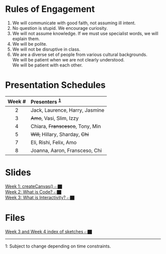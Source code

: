 # Rules of Engagement
1. We will communicate with good faith, not assuming ill intent.
2. No question is stupid. We encourage curiosity.
3. We will not assume knowledge. If we must use specialist words, we will explain them.
4. We will be polite.
5. We will not be disruptive in class. 
6. We are a diverse set of people from various cultural backgrounds.  
   We will be patient when we are not clearly understood.  
   We will be patient with each other.
   
# Presentation Schedules

|Week #|Presenters <sup>[1](#note1)<sup>                 |
|:----:|:------------------------------------------------|
|2     | Jack, Laurence, Harry, Jasmine                  |
|3     | ~~Amo~~, Vasi, Slim, Izzy                       |
|4     | Chiara, ~~Franscesco~~, Tony, Min               |
|5     | ~~Will,~~ Hillary, Sharday, ~~Chi~~             |
|7     | Eli, Rishi, Felix, Amo                          |
|8     | Joanna, Aaron, Fransceso, Chi                   |

# Slides
[Week 1: createCanvas() 👉🏿](Slides/Week1_CreateCanvas.html)  
[Week 2: What is Code? 👉🏿](Slides/Week2_WhatIsCode.html)  
[Week 3: What is Interactivity? 👉🏿](Slides/Week3_Interactivity.html)

# Files
[Week 3 and Week 4 index of sketches 👉🏿](Slides/Week4.html)


---

<a name="note1">1</a>: Subject to change depending on time constraints.
